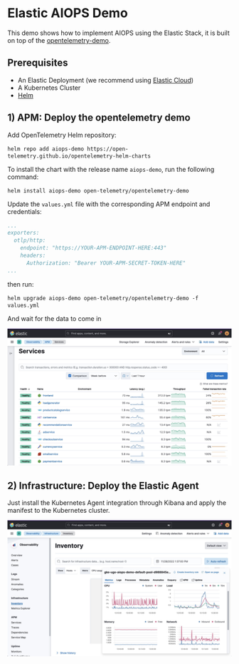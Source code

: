 # Elastic AIOPS Demo

This demo shows how to implement AIOPS using the Elastic Stack, it is built on top of the [opentelemetry-demo](https://github.com/open-telemetry/opentelemetry-demo).



## Prerequisites

- An Elastic Deployment (we recommend using [Elastic Cloud](https://cloud.elastic.co))
- A Kubernetes Cluster
- [Helm](https://helm.sh/) 


## 1) APM: Deploy the opentelemetry demo

Add OpenTelemetry Helm repository:

```shell
helm repo add aiops-demo https://open-telemetry.github.io/opentelemetry-helm-charts
```

To install the chart with the release name `aiops-demo`, run the following command:

```shell
helm install aiops-demo open-telemetry/opentelemetry-demo
```

Update the `values.yml` file with the corresponding APM endpoint and credentials: 
```yml
...
exporters:
  otlp/http:
    endpoint: "https://YOUR-APM-ENDPOINT-HERE:443"  
    headers:
      Authorization: "Bearer YOUR-APM-SECRET-TOKEN-HERE"  
...
```

then run:

```shell
helm upgrade aiops-demo open-telemetry/opentelemetry-demo -f values.yml     
```

And wait for the data to come in

<kbd><img src="screenshots/2022-11-28-13-34-10.png"></kbd>

## 2) Infrastructure: Deploy the Elastic Agent

Just install the Kubernetes Agent integration through Kibana and apply the manifest to the Kubernetes cluster.

<kbd><img src="screenshots/2022-11-28-13-38-39.png"></kbd>